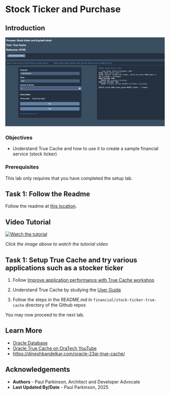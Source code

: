 # Stock Ticker and Purchase

## Introduction

![Financial Application Architecture](./images/truecache-ticker.png " ")

### Objectives

-  Understand True Cache and how to use it to create a sample financial service (stock ticker)

### Prerequisites

This lab only requires that you have completed the setup lab.

## Task 1: Follow the Readme

Follow the readme at [this location](https://github.com/paulparkinson/oracle-ai-for-sustainable-dev/tree/main/financial/graph-circular-payments).

## Video Tutorial

[![Watch the tutorial](https://img.youtube.com/vi/qHVYXagpAC0/maxresdefault.jpg)](https://www.youtube.com/watch?v=qHVYXagpAC0)

*Click the image above to watch the tutorial video*



## Task 1: Setup True Cache and try various applications such as a stocker ticker

1. Follow [Improve application performance with True Cache workshop](https://apexapps.oracle.com/pls/apex/r/dbpm/livelabs/view-workshop?wid=3933)

2. Understand True Cache by studying the [User Guide](https://docs.oracle.com/en/database/oracle/oracle-database/23/odbtc/overview-true-cache-configuration.html)

3. Follow the steps in the README.md in `financial/stock-ticker-true-cache` directory of the Github repos


You may now proceed to the next lab.

## Learn More

* [Oracle Database](https://bit.ly/mswsdatabase)
* [Oracle True Cache on OraTech YouTube](https://www.youtube.com/watch?v=qHVYXagpAC0)
* https://dineshbandelkar.com/oracle-23ai-true-cache/

## Acknowledgements
* **Authors** - Paul Parkinson, Architect and Developer Advocate
* **Last Updated By/Date** - Paul Parkinson, 2025
